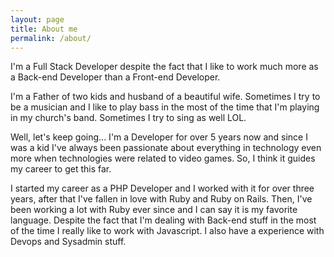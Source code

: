 ```yaml
---
layout: page
title: About me
permalink: /about/
---
```


<amp-img width="600" height="400" layout="responsive" src="../{{ site.imagecover }}"></amp-img>

I'm a Full Stack Developer despite the fact that I like to work much more as a Back-end Developer 
than a Front-end Developer. 

I'm a Father of two kids and husband of a beautiful wife. Sometimes I try to be a musician and
I like to play bass in the most of the time that I'm playing in my church's band. Sometimes I try to sing as well LOL. 
 
Well, let's keep going... I'm a Developer for over 5 years now and since I was a kid I've always been passionate 
about everything in technology even more when technologies were related to video games.
So, I think it guides my career to get this far. 

I started my career as a PHP Developer and I worked with it for over three years, after that I've fallen in love with Ruby and Ruby on Rails. 
Then, I've been working a lot with Ruby ever since and I can say it is my favorite language. 
Despite the fact that I'm dealing with Back-end stuff in the most of the time 
I really like to work with Javascript. I also have a experience with Devops and Sysadmin stuff.



